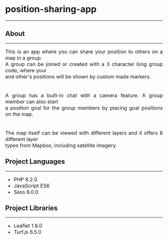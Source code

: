 <h1>position-sharing-app</h1>
<hr>
<h2>About</h2>
<hr>
<p style='font-size: 16px; text-align: justify; text-justify: inter-word;'>
    This is an app where you can share your position to others on a map in a group.<br>
    A group can be joined or created with a 3 character long group code, where your<br>
    and other's positions will be shown by custom made markers.<br>
    <br><br>
    A group has a built-in chat with a camera feature. A group member can also start<br>
    a position goal for the group members by placing goal positions on the map.<br>
    <br><br>
    The map itself can be viewed with different layers and it offers 8 different layer<br>
    types from Mapbox, including satellite imagery.<br>
</p>
<h2>Project Languages</h2>
<hr>
<ul style='font-size: 16px;'>
    <li>PHP 8.2.0</li>
    <li>JavaScript ES6</li>
    <li>Sass 8.0.0</li>
</ul>
<h2>Project Libraries</h2>
<hr>
<ul style='font-size: 16px;'>
    <li>Leaflet 1.8.0</li>
    <li>Turf.js 6.5.0</li>
</ul>